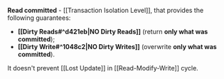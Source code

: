 **Read committed** - [[Transaction Isolation Level]], that provides the following guarantees:
- **[[Dirty Reads#^d421eb|NO Dirty Reads]]** (return **only what was committed**);
- **[[Dirty Write#^1048c2|NO Dirty Writes]]** (overwrite **only what was committed**).

It doesn't prevent [[Lost Update]] in [[Read-Modify-Write]] cycle.

